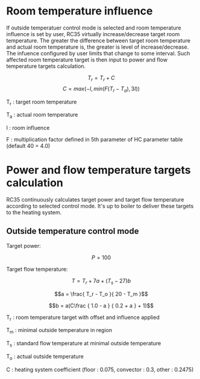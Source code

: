 # Room temperature influence
If outside temperatuer control mode is selected and room temperature influence is set by user, RC35 virtually increase/decrease target room temperature. The greater the difference between target room temperature and actual room temperature is, the greater is level of increase/decrease. The infuence configured by user limits that change to some interval. Such affected room temperature target is then input to power and flow temperature targets calculation.

$$T_r = T_r + C$$
$$C = max(-I, min(F(T_r - T_a), 3I))$$

T<sub>r</sub> : target room temperature

T<sub>a</sub> : actual room temperature

I : room influence

F : multiplication factor defined in 5th parameter of HC parameter table (default 40 = 4.0)

# Power and flow temperature targets calculation
RC35 continuously calculates target power and target flow temperature according to selected control mode. It's up to boiler to deliver these targets to the heating system.

## Outside temperature control mode
Target power:

$$P = 100$$

Target flow temperature:

$$T = T_r + 7a + (T_s - 27)b$$

$$a = \frac{ T_r - T_o }{ 20 - T_m }$$

$$b = a(C\frac { 1.0 - a } { 0.2 + a } + 1)$$

T<sub>r</sub> : room temperature target with offset and influence applied

T<sub>m</sub> : minimal outside temperature in region

T<sub>s</sub> : standard flow temperature at minimal outside temperature

T<sub>o</sub> : actual outside temperature

C : heating system coefficient (floor : 0.075, convector : 0.3, other : 0.2475)
